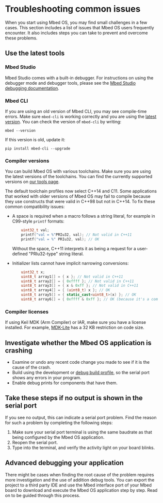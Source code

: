# Troubleshooting common issues

When you start using Mbed OS, you may find small challenges in a few cases. This section includes a list of issues that Mbed OS users frequently encounter. It also includes steps you can take to prevent and overcome these problems.

## Use the latest tools

### Mbed Studio

Mbed Studio comes with a built-in debugger. For instructions on using the debugger mode and debugger tools, please see the [Mbed Studio debugging documentation](https://os.mbed.com/docs/mbed-studio/latest/using-mbed-studio/debugging.html).

### Mbed CLI

If you are using an old version of Mbed CLI, you may see compile-time errors. Make sure `mbed-cli` is working correctly and you are using the [latest version](https://github.com/ARMmbed/mbed-cli/releases). You can check the version of `mbed-cli` by writing:

 ```
 mbed --version
 ```

 If this version is old, update it:

 ```
 pip install mbed-cli --upgrade
 ```

### Compiler versions

You can build Mbed OS with various toolchains. Make sure you are using the latest versions of the toolchains. You can find the currently supported versions on [our tools page](../build-tools/index.html).

The default toolchain profiles now select C++14 and C11. Some applications that worked with older versions of Mbed OS may fail to compile because they use constructs that were valid in C++98 but not in C++14. To fix these common compatibility issues:

- A space is required when a macro follows a string literal, for example in C99-style `printf` formats:

   ```C++ NOCI
       uint32_t val;
       printf("val = %"PRIu32, val); // Not valid in C++11
       printf("val = %" PRIu32, val); // OK
   ```

   Without the space, C++11 interprets it as being a request for a user-defined "PRIu32-type" string literal.

- Initializer lists cannot have implicit narrowing conversions:

   ```C++ NOCI
       uint32_t x;
       uint8_t array1[] = { x }; // Not valid in C++11
       uint8_t array2[] = { 0xffff }; // Not valid in C++11
       uint8_t array3[] = { x & 0xff }; // Not valid in C++11
       uint8_t array4[] = { (uint8_t) x }; // OK
       uint8_t array5[] = { static_cast<uint8_t>(x) }; // OK
       uint8_t array6[] = { 0xffff & 0xff }; // OK (because it's a compile-time constant that fits)
   ```

### Compiler licenses

If using Keil MDK (Arm Compiler) or IAR, make sure you have a license installed. For example, [MDK-Lite](http://www.keil.com/arm/mdk.asp) has a 32 KB restriction on code size.

## Investigate whether the Mbed OS application is crashing

- Examine or undo any recent code change you made to see if it is the cause of the crash.
- Build using the development or [debug build profile](../program-setup/build-profiles-and-rules.html), so the serial port shows any errors in your program.
- Enable debug prints for components that have them.

## Take these steps if no output is shown in the serial port

If you see no output, this can indicate a serial port problem. Find the reason for such a problem by completing the following steps:

1. Make sure your serial port terminal is using the same baudrate as that being configured by the Mbed OS application.
1. Reopen the serial port.
1. Type into the terminal, and verify the activity light on your board blinks.

## Advanced debugging your application

There might be cases when finding the root cause of the problem requires more investigation and the use of addition debug tools. You can export the project to a third party IDE and use the Mbed interface port of your Mbed board to download and execute the Mbed OS application step by step. Read on to be guided through this process.
